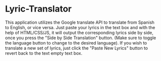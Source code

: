 # Lyric-Translator

This application utilizes the Google translate API to translate from Spanish to English, or vice versa. Just paste your lyrics in the text box and with the help of HTML/CSS/JS, it will output the corresponding lyrics side by side, once you press the "Side by Side Translation" button. (Make sure to toggle the language button to change to the desired language). If you wish to translate a new set of lyrics, just click the "Paste New Lyrics" button to revert back to the text empty text box. 
